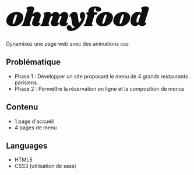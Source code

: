 # ![desktop reservia](/images/logo/ohmyfood.png)

Dynamisez une page web avec des animations css

## Problématique

- Phase 1 : Développer un site proposant le menu de 4 grands restaurants parisiens.
- Phase 2 : Permettre la réservation en ligne et la composition de menus

## Contenu

- 1 page d'accueil
- 4 pages de menu

## Languages

- HTML5
- CSS3 (utilisation de sass)